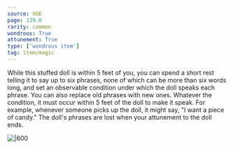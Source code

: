 ```yaml
---
source: XGE
page: 139.0
rarity: common
wondrous: True
attunement: True
type: ['wondrous item']
tag: item/magic
---
```


While this stuffed doll is within 5 feet of you, you can spend a short rest telling it to say up to six phrases, none of which can be more than six words long, and set an observable condition under which the doll speaks each phrase. You can also replace old phrases with new ones. Whatever the condition, it must occur within 5 feet of the doll to make it speak. For example, whenever someone picks up the doll, it might say, "I want a piece of candy." The doll's phrases are lost when your attunement to the doll ends.


![|600](https://5e.tools/img/items/XGE/Talking%20Doll.png)